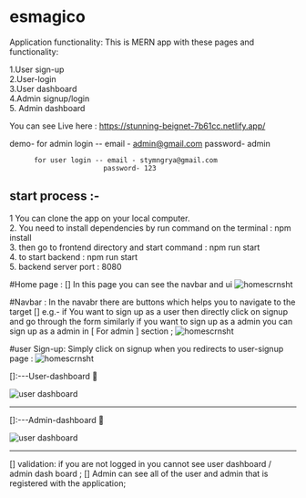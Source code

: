 # esmagico
Application functionality:
This is MERN app with these pages and functionality:

1.User sign-up
<br/>
2.User-login
<br/>
3.User dashboard
<br/>
4.Admin signup/login
<br/>
5. Admin dashboard
<br/>



You can see Live here : https://stunning-beignet-7b61cc.netlify.app/

  demo- for admin login -- email - admin@gmail.com
                           password- admin
                           
          for user login -- email - stymngrya@gmail.com
                           password- 123
 


## start process :- 
1 You can clone the app on your local computer.
<br/>
2. You need to install dependencies by run command on the terminal : npm install
<br/>
3. then go to frontend directory and start command : npm run start
<br/>
4. to start backend : npm run start
<br/>
5. backend server port : 8080

#Home page : [] In this page you can  see the navbar and ui
   <img src="https://user-images.githubusercontent.com/101590753/221921654-9be659e4-6e84-482d-b356-1e91cacfaf99.png" alt="homescrnsht"/>         
             
#Navbar : In the navabr there are buttons which helps you to navigate to the target 
[] e.g.- if You want to sign up as a user then directly click on signup and go through the form 
similarly if you want to sign up as a admin you can sign up as a admin in [ For admin ] section ;
 <img src="https://user-images.githubusercontent.com/101590753/221922003-e4eb8fa9-70c0-4f13-b220-a3600987be9f.png" alt="homescrnsht"/>      

#user Sign-up:  Simply click on signup when you redirects to user-signup page :
 <img src="https://user-images.githubusercontent.com/101590753/221922583-187b7134-a263-4f54-ab61-5cc7fe517fbb.png" alt="homescrnsht"/>     


[]:---User-dashboard 💯

 <img src="https://user-images.githubusercontent.com/101590753/221923539-38bf60e8-6cf4-48c8-8b4a-82999eaf14f1.png" alt="user dashboard"/>  


-------------------------------------------------------------------------

[]:---Admin-dashboard 💯

 <img src="https://user-images.githubusercontent.com/101590753/221924541-41ab29f8-7e49-4d5c-879b-cc1e77751f75.png" alt="user dashboard"/>  



-------------------------------------------------------------------------
[] validation:  if you are not logged in you cannot see user dashboard / admin dash board ;
  []  Admin can see all of the user and admin that is registered with the application;
  

                           
 


